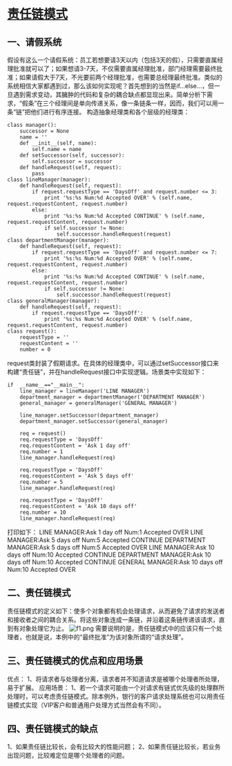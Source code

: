 # [责任链模式](https://yq.aliyun.com/articles/71074)

## 一、请假系统

假设有这么一个请假系统：员工若想要请3天以内（包括3天的假），只需要直属经理批准就可以了；如果想请3-7天，不仅需要直属经理批准，部门经理需要最终批准；如果请假大于7天，不光要前两个经理批准，也需要总经理最终批准。类似的系统相信大家都遇到过，那么该如何实现呢？首先想到的当然是if…else…，但一旦遇到需求变动，其臃肿的代码和复杂的耦合缺点都显现出来。简单分析下需求，“假条”在三个经理间是单向传递关系，像一条链条一样，因而，我们可以用一条“链”把他们进行有序连接。
构造抽象经理类和各个层级的经理类：

```
class manager():
    successor = None
    name = ''
    def __init__(self, name):
        self.name = name
    def setSuccessor(self, successor):
        self.successor = successor
    def handleRequest(self, request):
        pass
class lineManager(manager):
    def handleRequest(self, request):
        if request.requestType == 'DaysOff' and request.number <= 3:
            print '%s:%s Num:%d Accepted OVER' % (self.name, request.requestContent, request.number)
        else:
            print '%s:%s Num:%d Accepted CONTINUE' % (self.name, request.requestContent, request.number)
            if self.successor != None:
                self.successor.handleRequest(request)
class departmentManager(manager):
    def handleRequest(self, request):
        if request.requestType == 'DaysOff' and request.number <= 7:
            print '%s:%s Num:%d Accepted OVER' % (self.name, request.requestContent, request.number)
        else:
            print '%s:%s Num:%d Accepted CONTINUE' % (self.name, request.requestContent, request.number)
            if self.successor != None:
                self.successor.handleRequest(request)
class generalManager(manager):
    def handleRequest(self, request):
        if request.requestType == 'DaysOff':
            print '%s:%s Num:%d Accepted OVER' % (self.name, request.requestContent, request.number)
class request():
    requestType = ''
    requestContent = ''
    number = 0
```

request类封装了假期请求。在具体的经理类中，可以通过setSuccessor接口来构建“责任链”，并在handleRequest接口中实现逻辑。场景类中实现如下：

```
if  __name__=="__main__":
    line_manager = lineManager('LINE MANAGER')
    department_manager = departmentManager('DEPARTMENT MANAGER')
    general_manager = generalManager('GENERAL MANAGER')

    line_manager.setSuccessor(department_manager)
    department_manager.setSuccessor(general_manager)

    req = request()
    req.requestType = 'DaysOff'
    req.requestContent = 'Ask 1 day off'
    req.number = 1
    line_manager.handleRequest(req)

    req.requestType = 'DaysOff'
    req.requestContent = 'Ask 5 days off'
    req.number = 5
    line_manager.handleRequest(req)

    req.requestType = 'DaysOff'
    req.requestContent = 'Ask 10 days off'
    req.number = 10
    line_manager.handleRequest(req)
```

打印如下：
LINE MANAGER:Ask 1 day off Num:1 Accepted OVER
LINE MANAGER:Ask 5 days off Num:5 Accepted CONTINUE
DEPARTMENT MANAGER:Ask 5 days off Num:5 Accepted OVER
LINE MANAGER:Ask 10 days off Num:10 Accepted CONTINUE
DEPARTMENT MANAGER:Ask 10 days off Num:10 Accepted CONTINUE
GENERAL MANAGER:Ask 10 days off Num:10 Accepted OVER

## 二、责任链模式

责任链模式的定义如下：使多个对象都有机会处理请求，从而避免了请求的发送者和接收者之间的耦合关系。将这些对象连成一条链，并沿着这条链传递该请求，直到有对象处理它为止。
![f1.png](http://ata2-img.cn-hangzhou.img-pub.aliyun-inc.com/9a6f1bbcccd2eca8c104f75014a31fa0.png)
需要说明的是，责任链模式中的应该只有一个处理者，也就是说，本例中的“最终批准”为该对象所谓的“请求处理”。

## 三、责任链模式的优点和应用场景

优点：
1、将请求者与处理者分离，请求者并不知道请求是被哪个处理者所处理，易于扩展。
应用场景：
1、若一个请求可能由一个对请求有链式优先级的处理群所处理时，可以考虑责任链模式。除本例外，银行的客户请求处理系统也可以用责任链模式实现（VIP客户和普通用户处理方式当然会有不同）。

## 四、责任链模式的缺点

1、如果责任链比较长，会有比较大的性能问题；
2、如果责任链比较长，若业务出现问题，比较难定位是哪个处理者的问题。